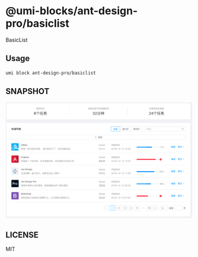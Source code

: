 # @umi-blocks/ant-design-pro/basiclist

BasicList

## Usage

```sh
umi block ant-design-pro/basiclist
```

## SNAPSHOT

![SNAPSHOT](./snapshot.png)

## LICENSE

MIT
